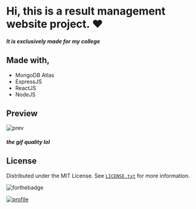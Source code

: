 # Hi, this is a result management website project. ❤️
##### It is exclusively made for my college

## Made with,
- MongoDB Atlas
- ExpressJS
- ReactJS
- NodeJS 

## Preview
![prev](https://i.imgur.com/QlFFVd3.gif)
##### *the gif quality lol*

## License
Distributed under the MIT License. See  [`LICENSE.txt`](https://github.com/OmkarKamble1/Result-Management/blob/main/LICENSE.txt) for more information.

![forthebadge](http://forthebadge.com/images/badges/built-with-love.svg)

[![profile](https://img.shields.io/badge/Profile-link-brightgreen?style=for-the-badge)](https://github.com/OmkarKamble1/)
